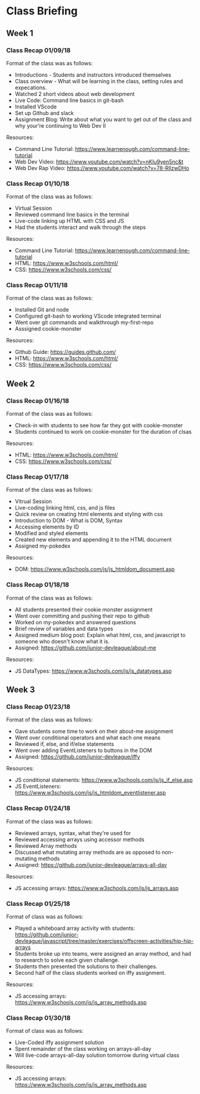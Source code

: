 # Class Briefing

## Week 1 
### Class Recap 01/09/18
Format of the class was as follows:
* Introductions - Students and instructors introduced themselves
* Class overview - What will be learning in the class, setting rules and expecations.
* Watched 2 short videos about web development
* Live Code: Command line basics in git-bash
* Installed VScode
* Set up Github and slack
* Assignment Blog: Write about what you want to get out of the class and why your’re continuing to Web Dev II

Resources:
* Command Line Tutorial: https://www.learnenough.com/command-line-tutorial
* Web Dev Video: https://www.youtube.com/watch?v=nKIu9yen5nc&t
* Web Dev Rap Video: https://www.youtube.com/watch?v=78-RllzwDHo

### Class Recap 01/10/18
Format of the class was as follows:
* Virtual Session
* Reviewed command line basics in the terminal
* Live-code linking up HTML with CSS and JS
* Had the students interact and walk through the steps

Resources:
* Command Line Tutorial: https://www.learnenough.com/command-line-tutorial
* HTML: https://www.w3schools.com/html/
* CSS: https://www.w3schools.com/css/

### Class Recap 01/11/18
Format of the class was as follows:
* Installed Git and node
* Configured git-bash to working VScode integrated terminal
* Went over git commands and walkthrough my-first-repo
* Asssigned cookie-monster

Resources:
* Github Guide: https://guides.github.com/
* HTML: https://www.w3schools.com/html/
* CSS: https://www.w3schools.com/css/

## Week 2

### Class Recap 01/16/18
Format of the class was as follows:
* Check-in with students to see how far they got with cookie-monster
* Students continued to work on cookie-monster for the duration of clsas

Resources:
* HTML: https://www.w3schools.com/html/
* CSS: https://www.w3schools.com/css/

### Class Recap 01/17/18
Format of the class was as follows:
* Vitrual Session
* Live-coding linking html, css, and js files
* Quick review on creating html elements and styling with css
* Introduction to DOM - What is DOM, Syntax
* Accessing elements by ID
* Modified and styled elements
* Created new elements and appending it to the HTML document
* Assigned my-pokedex

Resources:
* DOM: https://www.w3schools.com/js/js_htmldom_document.asp


### Class Recap 01/18/18
Format of the class was as follows:
* All students presented their cookie monster assignment
* Went over committing and pushing their repo to github
* Worked on my-pokedex and answered questions
* Brief review of variables and data types
* Assigned medium blog post: Explain what html, css, and javascript to someone who doesn't know what it is.
* Assigned: https://github.com/junior-devleague/about-me

Resources:
* JS DataTypes: https://www.w3schools.com/js/js_datatypes.asp

## Week 3

### Class Recap 01/23/18
Format of the class was as follows:
* Gave students some time to work on their about-me assignment
* Went over conditional operators and what each one means
* Reviewed if, else, and if/else statements
* Went over adding EventListeners to buttons in the DOM
* Assigned: https://github.com/junior-devleague/iffy

Resources:
* JS conditional statements: https://www.w3schools.com/js/js_if_else.asp
* JS EventListeners: https://www.w3schools.com/js/js_htmldom_eventlistener.asp

### Class Recap 01/24/18
Format of the class was as follows:
* Reviewed arrays, syntax, what they're used for
* Reviewed accessing arrays using accessor methods
* Reviewed Array methods
* Discussed what mutating array methods are as opposed to non-mutating methods
* Assigned: https://github.com/junior-devleague/arrays-all-day

Resources:
* JS accessing arrays: https://www.w3schools.com/js/js_arrays.asp

### Class Recap 01/25/18
Format of class was as follows:
* Played a whiteboard array activity with students:
https://github.com/junior-devleague/javascript/tree/master/exercises/offscreen-activities/hip-hip-arrays
* Students broke up into teams, were assigned an array method, and had to research to solve each given challenge.
* Students then presented the solutions to their challenges.
* Second half of the class students worked on iffy assignment.

Resources:
* JS accessing arrays: https://www.w3schools.com/js/js_array_methods.asp

### Class Recap 01/30/18
Format of class was as follows:
* Live-Coded iffy assignment solution 
* Spent remainder of the class working on arrays-all-day
* Will live-code arrays-all-day solution tomorrow during virtual class

Resources:
* JS accessing arrays: https://www.w3schools.com/js/js_array_methods.asp
